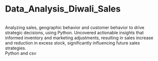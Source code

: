 # Data_Analysis_Diwali_Sales
<br>
Analyzing sales, geographic behavior and customer behavior to drive strategic decisions, using Python. Uncovered actionable insights that informed inventory and marketing adjustments, resulting in sales increase and reduction in excess stock, significantly influencing future sales strategies.
<br>
Python and csv

